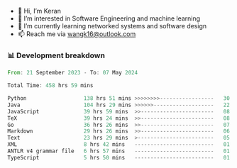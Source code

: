 - 👋 Hi, I’m Keran
- 👀 I’m interested in Software Engineering and machine learning
- 🌱 I’m currently learning networked systems and software design
- 📫 Reach me via wangk16@outlook.com


###  📊 Development breakdown
<!--START_SECTION:waka-->

```rust
From: 21 September 2023 - To: 07 May 2024

Total Time: 458 hrs 59 mins

Python                  138 hrs 51 mins >>>>>>>>-----------------   30.03 %
Java                    104 hrs 29 mins >>>>>>-------------------   22.60 %
JavaScript              39 hrs 59 mins  >>-----------------------   08.65 %
TeX                     39 hrs 24 mins  >>-----------------------   08.52 %
Go                      36 hrs 26 mins  >>-----------------------   07.88 %
Markdown                29 hrs 26 mins  >>-----------------------   06.37 %
Text                    23 hrs 29 mins  >------------------------   05.08 %
XML                     8 hrs 42 mins   -------------------------   01.88 %
ANTLR v4 grammar file   6 hrs 57 mins   -------------------------   01.51 %
TypeScript              5 hrs 50 mins   -------------------------   01.26 %
```

<!--END_SECTION:waka-->

<!---
keran-w/keran-w is a ✨ special ✨ repository because its `README.md` (this file) appears on your GitHub profile.
You can click the Preview link to take a look at your changes.
--->
